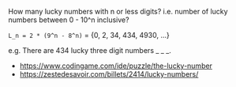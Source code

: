 How many lucky numbers with n or less digits? i.e. number of lucky numbers between 0 - 10^n inclusive?

`L_n = 2 * (9^n - 8^n)` = {0, 2, 34, 434, 4930, ...}

e.g. There are 434 lucky three digit numbers _ _ _.

* https://www.codingame.com/ide/puzzle/the-lucky-number
* https://zestedesavoir.com/billets/2414/lucky-numbers/
